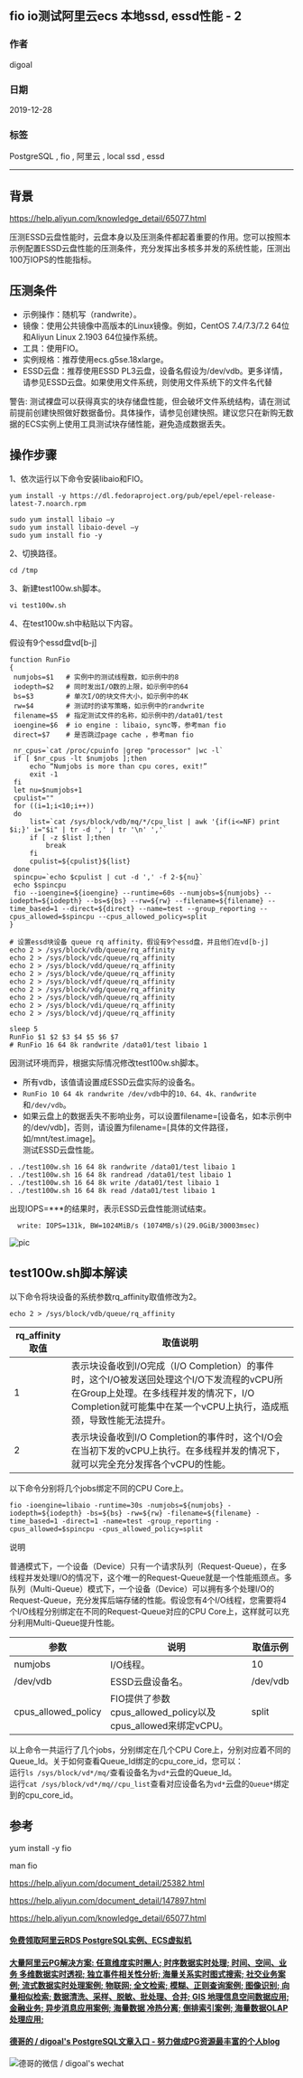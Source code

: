## fio io测试阿里云ecs 本地ssd, essd性能 - 2     
                                                                                                                 
### 作者                                                                        
digoal                                                                                                                 
                                                                                                                 
### 日期                                                                                                                 
2019-12-28                                                                                                             
                                                                                                                 
### 标签                                                                                                                 
PostgreSQL , fio , 阿里云 , local ssd , essd          
                                                                                                                 
----                                                                                                                 
                                                                                                                 
## 背景       
https://help.aliyun.com/knowledge_detail/65077.html    
  
压测ESSD云盘性能时，云盘本身以及压测条件都起着重要的作用。您可以按照本示例配置ESSD云盘性能的压测条件，充分发挥出多核多并发的系统性能，压测出100万IOPS的性能指标。  
  
## 压测条件  
  
- 示例操作：随机写（randwrite）。  
- 镜像：使用公共镜像中高版本的Linux镜像。例如，CentOS 7.4/7.3/7.2 64位和Aliyun Linux 2.1903 64位操作系统。  
- 工具：使用FIO。  
- 实例规格：推荐使用ecs.g5se.18xlarge。  
- ESSD云盘：推荐使用ESSD PL3云盘，设备名假设为/dev/vdb。更多详情，请参见ESSD云盘。如果使用文件系统，则使用文件系统下的文件名代替  
  
警告: 测试裸盘可以获得真实的块存储盘性能，但会破坏文件系统结构，请在测试前提前创建快照做好数据备份。具体操作，请参见创建快照。建议您只在新购无数据的ECS实例上使用工具测试块存储性能，避免造成数据丢失。  
  
## 操作步骤  
1、依次运行以下命令安装libaio和FIO。  
  
```  
yum install -y https://dl.fedoraproject.org/pub/epel/epel-release-latest-7.noarch.rpm  
  
sudo yum install libaio –y  
sudo yum install libaio-devel –y  
sudo yum install fio -y  
```  
  
2、切换路径。  
  
```  
cd /tmp  
```  
  
3、新建test100w.sh脚本。  
  
```  
vi test100w.sh  
```  
  
4、在test100w.sh中粘贴以下内容。  
  
假设有9个essd盘vd[b-j]    
  
```  
function RunFio  
{  
 numjobs=$1   # 实例中的测试线程数，如示例中的8  
 iodepth=$2   # 同时发出I/O数的上限，如示例中的64  
 bs=$3        # 单次I/O的块文件大小，如示例中的4K  
 rw=$4        # 测试时的读写策略，如示例中的randwrite  
 filename=$5  # 指定测试文件的名称，如示例中的/data01/test  
 ioengine=$6  # io engine : libaio, sync等，参考man fio  
 direct=$7    # 是否跳过page cache ，参考man fio  
  
 nr_cpus=`cat /proc/cpuinfo |grep "processor" |wc -l`  
 if [ $nr_cpus -lt $numjobs ];then  
     echo “Numjobs is more than cpu cores, exit!”  
     exit -1  
 fi  
 let nu=$numjobs+1  
 cpulist=""  
 for ((i=1;i<10;i++))  
 do  
     list=`cat /sys/block/vdb/mq/*/cpu_list | awk '{if(i<=NF) print $i;}' i="$i" | tr -d ',' | tr '\n' ','`  
     if [ -z $list ];then  
         break  
     fi  
     cpulist=${cpulist}${list}  
 done  
 spincpu=`echo $cpulist | cut -d ',' -f 2-${nu}`  
 echo $spincpu  
 fio --ioengine=${ioengine} --runtime=60s --numjobs=${numjobs} --iodepth=${iodepth} --bs=${bs} --rw=${rw} --filename=${filename} --time_based=1 --direct=${direct} --name=test --group_reporting --cpus_allowed=$spincpu --cpus_allowed_policy=split  
}  
  
# 设置essd块设备 queue rq affinity，假设有9个essd盘，并且他们在vd[b-j]  
echo 2 > /sys/block/vdb/queue/rq_affinity  
echo 2 > /sys/block/vdc/queue/rq_affinity  
echo 2 > /sys/block/vdd/queue/rq_affinity  
echo 2 > /sys/block/vde/queue/rq_affinity  
echo 2 > /sys/block/vdf/queue/rq_affinity  
echo 2 > /sys/block/vdg/queue/rq_affinity  
echo 2 > /sys/block/vdh/queue/rq_affinity  
echo 2 > /sys/block/vdi/queue/rq_affinity  
echo 2 > /sys/block/vdj/queue/rq_affinity  
  
sleep 5  
RunFio $1 $2 $3 $4 $5 $6 $7  
# RunFio 16 64 8k randwrite /data01/test libaio 1  
```  
  
  
因测试环境而异，根据实际情况修改test100w.sh脚本。  
  
- 所有vdb，该值请设置成ESSD云盘实际的设备名。  
- ```RunFio 10 64 4k randwrite /dev/vdb```中的```10、64、4k、randwrite```和```/dev/vdb```。  
- 如果云盘上的数据丢失不影响业务，可以设置filename=[设备名，如本示例中的/dev/vdb]，否则，请设置为filename=[具体的文件路径，如/mnt/test.image]。  
测试ESSD云盘性能。  
  
```  
. ./test100w.sh 16 64 8k randwrite /data01/test libaio 1  
. ./test100w.sh 16 64 8k randread /data01/test libaio 1  
. ./test100w.sh 16 64 8k write /data01/test libaio 1  
. ./test100w.sh 16 64 8k read /data01/test libaio 1  
```  
  
出现IOPS=***的结果时，表示ESSD云盘性能测试结束。  
  
```  
  write: IOPS=131k, BW=1024MiB/s (1074MB/s)(29.0GiB/30003msec)  
```  

![pic](20191228_03_pic_001.png)  
  
## test100w.sh脚本解读  
以下命令将块设备的系统参数rq_affinity取值修改为2。  
  
```  
echo 2 > /sys/block/vdb/queue/rq_affinity  
```  
  
rq_affinity取值 | 取值说明  
---|---  
1 |表示块设备收到I/O完成（I/O Completion）的事件时，这个I/O被发送回处理这个I/O下发流程的vCPU所在Group上处理。在多线程并发的情况下，I/O Completion就可能集中在某一个vCPU上执行，造成瓶颈，导致性能无法提升。  
2 |表示块设备收到I/O Completion的事件时，这个I/O会在当初下发的vCPU上执行。在多线程并发的情况下，就可以完全充分发挥各个vCPU的性能。  
  
  
以下命令分别将几个jobs绑定不同的CPU Core上。  
  
```  
fio -ioengine=libaio -runtime=30s -numjobs=${numjobs} -iodepth=${iodepth} -bs=${bs} -rw=${rw} -filename=${filename} -time_based=1 -direct=1 -name=test -group_reporting -cpus_allowed=$spincpu -cpus_allowed_policy=split  
```  
  
说明   
  
普通模式下，一个设备（Device）只有一个请求队列（Request-Queue），在多线程并发处理I/O的情况下，这个唯一的Request-Queue就是一个性能瓶颈点。多队列（Multi-Queue）模式下，一个设备（Device）可以拥有多个处理I/O的Request-Queue，充分发挥后端存储的性能。假设您有4个I/O线程，您需要将4个I/O线程分别绑定在不同的Request-Queue对应的CPU Core上，这样就可以充分利用Multi-Queue提升性能。  
  
参数  |说明  |取值示例  
---|---|---  
numjobs |I/O线程。  |10  
/dev/vdb  |ESSD云盘设备名。  |/dev/vdb  
cpus_allowed_policy |FIO提供了参数cpus_allowed_policy以及cpus_allowed来绑定vCPU。 |split  
  
以上命令一共运行了几个jobs，分别绑定在几个CPU Core上，分别对应着不同的Queue_Id。关于如何查看Queue_Id绑定的cpu_core_id，您可以：  
运行```ls /sys/block/vd*/mq/```查看设备名为```vd*```云盘的Queue_Id。  
运行```cat /sys/block/vd*/mq//cpu_list```查看对应设备名为```vd*```云盘的```Queue*```绑定到的cpu_core_id。  
  
## 参考      
yum install -y fio      
      
man fio      
      
https://help.aliyun.com/document_detail/25382.html    
    
https://help.aliyun.com/document_detail/147897.html    
    
https://help.aliyun.com/knowledge_detail/65077.html    
    
      
  
  
  
  
  
  
  
  
  
  
  
  
  
  
  
  
  
#### [免费领取阿里云RDS PostgreSQL实例、ECS虚拟机](https://www.aliyun.com/database/postgresqlactivity "57258f76c37864c6e6d23383d05714ea")
  
  
#### [大量阿里云PG解决方案: 任意维度实时圈人; 时序数据实时处理; 时间、空间、业务 多维数据实时透视; 独立事件相关性分析; 海量关系实时图式搜索; 社交业务案例; 流式数据实时处理案例; 物联网; 全文检索; 模糊、正则查询案例; 图像识别; 向量相似检索; 数据清洗、采样、脱敏、批处理、合并; GIS 地理信息空间数据应用; 金融业务; 异步消息应用案例; 海量数据 冷热分离; 倒排索引案例; 海量数据OLAP处理应用;](https://yq.aliyun.com/topic/118 "40cff096e9ed7122c512b35d8561d9c8")
  
  
#### [德哥的 / digoal's PostgreSQL文章入口 - 努力做成PG资源最丰富的个人blog](https://github.com/digoal/blog/blob/master/README.md "22709685feb7cab07d30f30387f0a9ae")
  
  
![德哥的微信 / digoal's wechat](../pic/digoal_weixin.jpg "f7ad92eeba24523fd47a6e1a0e691b59")
  
